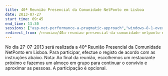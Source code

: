 ```yaml
---
title: 40ª Reunião Presencial da Comunidade NetPonto em Lisboa
date: 2013-07-27
start_time: 09:45
end_time: 13:30
sessions: ["asp-net-performance-a-pragmatic-approach","windows-8-1-overview"]
redirect_from: /reuniao/40a-reuniao-presencial-da-comunidade-netponto-em-lisboa/
---
```

No dia 27-07-2013 será realizada a 40ª Reunião Presencial da Comunidade NetPonto em Lisboa. Para participar, efectue o registo de acordo com as instruções abaixo.
Nota: Ao final da reunião, escolhemos um restaurante próximo e fazemos um almoço em grupo para continuar o convívio e aproximar as pessoas. A participação é opcional.